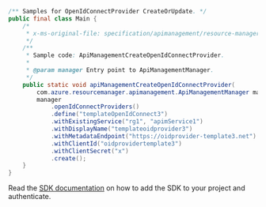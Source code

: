 ```java
/** Samples for OpenIdConnectProvider CreateOrUpdate. */
public final class Main {
    /*
     * x-ms-original-file: specification/apimanagement/resource-manager/Microsoft.ApiManagement/stable/2021-08-01/examples/ApiManagementCreateOpenIdConnectProvider.json
     */
    /**
     * Sample code: ApiManagementCreateOpenIdConnectProvider.
     *
     * @param manager Entry point to ApiManagementManager.
     */
    public static void apiManagementCreateOpenIdConnectProvider(
        com.azure.resourcemanager.apimanagement.ApiManagementManager manager) {
        manager
            .openIdConnectProviders()
            .define("templateOpenIdConnect3")
            .withExistingService("rg1", "apimService1")
            .withDisplayName("templateoidprovider3")
            .withMetadataEndpoint("https://oidprovider-template3.net")
            .withClientId("oidprovidertemplate3")
            .withClientSecret("x")
            .create();
    }
}
```

Read the [SDK documentation](https://github.com/Azure/azure-sdk-for-java/blob/azure-resourcemanager-apimanagement_1.0.0-beta.3/sdk/apimanagement/azure-resourcemanager-apimanagement/README.md) on how to add the SDK to your project and authenticate.
